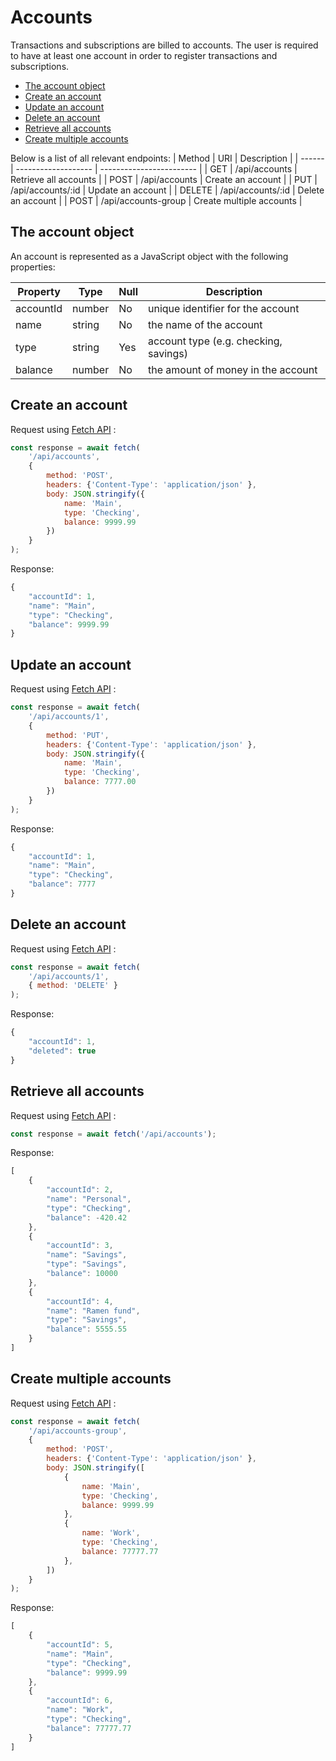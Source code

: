 # Accounts
Transactions and subscriptions are billed to accounts. 
The user is required to have at least one account in order to register 
transactions and subscriptions.

- [The account object](#the-account-object)
- [Create an account](#create-an-account)
- [Update an account](#update-an-account)
- [Delete an account](#delete-an-account)
- [Retrieve all accounts](#retrieve-all-accounts)
- [Create multiple accounts](#create-multiple-accounts)

Below is a list of all relevant endpoints:
| Method | URI                 | Description              |
| ------ | ------------------- | ------------------------ |
| GET    | /api/accounts       | Retrieve all accounts    |
| POST   | /api/accounts       | Create an account        |
| PUT    | /api/accounts/:id   | Update an account        |
| DELETE | /api/accounts/:id   | Delete an account        |
| POST   | /api/accounts-group | Create multiple accounts |


## The account object
An account is represented as a JavaScript object with the following properties:

| Property  | Type   | Null | Description                           |
| --------- | ------ | ---- | ------------------------------------- |
| accountId | number | No   | unique identifier for the account     |
| name      | string | No   | the name of the account               |
| type      | string | Yes  | account type (e.g. checking, savings) |
| balance   | number | No   | the amount of money in the account    |


## Create an account
Request using [Fetch API][fetch-api-url] :
```javascript
const response = await fetch(
    '/api/accounts',
    {
        method: 'POST',
        headers: {'Content-Type': 'application/json' },
        body: JSON.stringify({
            name: 'Main',
            type: 'Checking',
            balance: 9999.99
        })
    }
);
```

Response:
```javascript
{
    "accountId": 1,
    "name": "Main",
    "type": "Checking",
    "balance": 9999.99
}
```


## Update an account
Request using [Fetch API][fetch-api-url] :
```javascript
const response = await fetch(
    '/api/accounts/1',
    {
        method: 'PUT',
        headers: {'Content-Type': 'application/json' },
        body: JSON.stringify({
            name: 'Main',
            type: 'Checking',
            balance: 7777.00
        })
    }
);
```

Response:
```javascript
{
    "accountId": 1,
    "name": "Main",
    "type": "Checking",
    "balance": 7777
}
```

## Delete an account
Request using [Fetch API][fetch-api-url] :
```javascript
const response = await fetch(
    '/api/accounts/1',
    { method: 'DELETE' }
);
```

Response:
```javascript
{
    "accountId": 1,
    "deleted": true
}
```


## Retrieve all accounts
Request using [Fetch API][fetch-api-url] :
```javascript
const response = await fetch('/api/accounts');
```

Response:
```javascript
[
    {
        "accountId": 2,
        "name": "Personal",
        "type": "Checking",
        "balance": -420.42
    },
    {
        "accountId": 3,
        "name": "Savings",
        "type": "Savings",
        "balance": 10000
    },
    {
        "accountId": 4,
        "name": "Ramen fund",
        "type": "Savings",
        "balance": 5555.55
    }
]
```


## Create multiple accounts
Request using [Fetch API][fetch-api-url] :
```javascript
const response = await fetch(
    '/api/accounts-group',
    {
        method: 'POST',
        headers: {'Content-Type': 'application/json' },
        body: JSON.stringify([
            {
                name: 'Main',
                type: 'Checking',
                balance: 9999.99
            },
            {
                name: 'Work',
                type: 'Checking',
                balance: 77777.77
            },
        ])
    }
);
```

Response:
```javascript
[
    {
        "accountId": 5,
        "name": "Main",
        "type": "Checking",
        "balance": 9999.99
    },
    {
        "accountId": 6,
        "name": "Work",
        "type": "Checking",
        "balance": 77777.77
    }
]
```


[fetch-api-url]: https://developer.mozilla.org/en-US/docs/Web/API/Fetch_API

